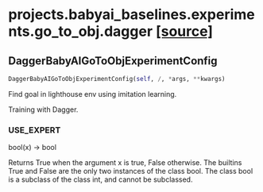 # projects.babyai_baselines.experiments.go_to_obj.dagger [[source]](https://github.com/allenai/embodied-rl/tree/master/projects/babyai_baselines/experiments/go_to_obj/dagger.py)

## DaggerBabyAIGoToObjExperimentConfig
```python
DaggerBabyAIGoToObjExperimentConfig(self, /, *args, **kwargs)
```
Find goal in lighthouse env using imitation learning.

Training with Dagger.

### USE_EXPERT
bool(x) -> bool

Returns True when the argument x is true, False otherwise.
The builtins True and False are the only two instances of the class bool.
The class bool is a subclass of the class int, and cannot be subclassed.
